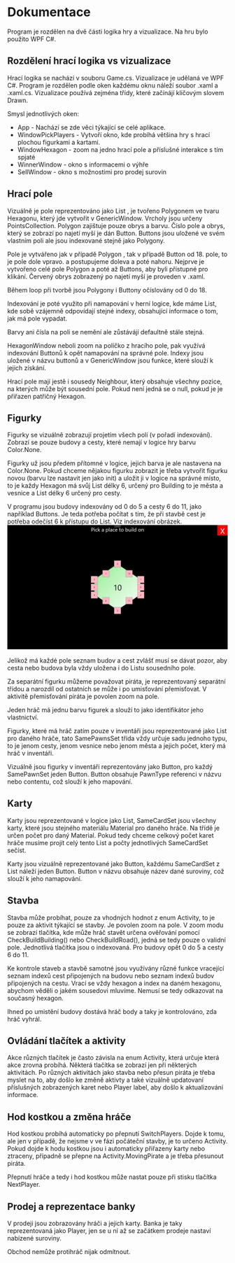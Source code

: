 # Dokumentace
Program je rozdělen na dvě části logika hry a vizualizace. Na hru bylo použito WPF C#.
## Rozdělení hrací logika vs vizualizace
Hrací logika se nachází v souboru Game.cs. Vizualizace je udělaná ve WPF C#. Program je rozdělen podle oken každému oknu náleží soubor .xaml a .xaml.cs. Vizualizace používá zejména třídy, které začínájí klíčovým slovem Drawn.

Smysl jednotlivých oken:
* App - Nachází se zde věci týkající se celé aplikace.
* WindowPickPlayers - Vytvoří okno, kde probíhá většina hry s hrací plochou figurkami a kartami.
* WindowHexagon - zoom na jedno hrací pole a příslušné interakce s tím spjaté
* WinnerWindow - okno s informacemi o výhře
* SellWindow - okno s možnostimi pro prodej surovin

## Hrací pole
Vizuálně je pole reprezentováno jako List <Polygon>, je tvořeno Polygonem ve tvaru Hexagonu, který jde vytvořit v GenericWindow. Vrcholy jsou určeny PointsCollection. Polygon zajištuje pouze obrys a barvu. Číslo pole a obrys, který se zobrazí po najetí myší je dán Button. Buttons jsou uložené ve svém vlastním poli ale jsou indexované stejně jako Polygony.

Pole je vytvářeno jak v případě Polygon , tak v případě Button od 18. pole, to je pole dole vpravo. a postupujeme doleva a poté nahoru. Nejprve je vytvořeno celé pole Polygon a poté až Buttons, aby byli přístupné pro klikání. Červený obrys zobrazený po najetí myší je proveden v .xaml. 

Během loop při tvorbě jsou Polygony i Buttony očíslovány od 0 do 18.

Indexování je poté využito při namapování v herní logice, kde máme List<Hexagon>, kde sobě vzájemně odpovídají stejné indexy, obsahující ínformace o tom, jak má pole vypadat.

Barvy ani čísla na poli se nemění ale zůstávájí defaultně stále stejná.

HexagonWindow neboli zoom na políčko z hracího pole, pak využívá indexování Buttonů k opět namapování na správné pole. Indexy jsou uložené v názvu buttonů a v GenericWindow jsou funkce, které slouží k jejich získání.

Hrací pole mají jestě i sousedy Neighbour, který obsahuje všechny pozice, na kterých může být sousední pole. Pokud není jedná se o null, pokud je je přiřazen patřičný Hexagon.

## Figurky
Figurky se vizuálně zobrazují projetím všech polí (v pořadí indexování). Zobrazí se pouze budovy a cesty, které nemají v logice hry barvu Color.None. 

Figurky už jsou předem přítomné v logice, jejich barva je ale nastavena na Color.None. Pokud chceme nějakou figurku zobrazit je třeba vytvořit figurku novou (barvu lze nastavit jen jako init) a uložit ji v logice na správné místo, to je každy Hexagon má svůj List<Buildings> délky 6, určený pro Building to je města a vesnice a List <Road> délky 6 určený pro cesty. 

V programu jsou budovy indexovány od 0 do 5 a cesty 6 do 11, jako například Buttons. Je teda potřeba počítat s tím, že při stavbě cest je potřeba odečíst 6 k přístupu do List<Road>. Viz indexování obrázek. ![Alt obrazek indexovani](./indexovani.png)

Jelikož má každé pole seznam budov a cest zvlášť musí se dávat pozor, aby cesta nebo budova byla vždy uložena i do Listu sousedního pole.

Za separátní figurku můžeme považovat piráta, je reprezentovaný separátní třídou a narozdíl od ostatních se může i po umisťování přemisťovat. V aktivitě přemisťování piráta je povolen zoom na pole.

Jeden hráč má jednu barvu figurek a slouží to jako identifikátor jeho vlastnictví.

Figurky, které má hráč zatím pouze v inventáři jsou reprezentované jako List<SamePawnsSet> pro daného hráče, tato SamePawnsSet třída vždy určuje sadu jednoho typu, to je jenom cesty, jenom vesnice nebo jenom města a jejich počet, který má hráč v inventáři.

Vizuálně jsou figurky v inventáři reprezentovány jako Button, pro každý SamePawnSet jeden Button. Button obsahuje PawnType referenci v názvu nebo contentu, což slouží k jeho mapování.

## Karty 
Karty jsou reprezentované v logice jako List<SameCardSet>, SameCardSet jsou všechny karty, které jsou stejného materiálu Material pro daného hráče. Na třídě je určen počet pro daný Material. Pokud tedy chceme celkový počet karet hráče musíme projít celý tento List a počty jednotlivých SameCardSet sečíst.

Karty jsou vizuálně reprezentované jako Button, každému SameCardSet z List náleží jeden Button. Button v názvu obsahuje název dané suroviny, což slouží k jeho namapování.

## Stavba
Stavba může probíhat, pouze za vhodných hodnot z enum Activity, to je pouze za aktivit týkající se stavby. Je povolen zoom na pole. V zoom modu se zobrazí tlačítka, kde může hráč stavět určena ověřování pomocí CheckBuildBuilding() nebo CheckBuildRoad(), jedná se tedy pouze o validní pole. Jednotlivá tlačítka jsou o indexovaná. Pro budovy opět 0 do 5 a cesty 6 do 11.

Ke kontrole staveb a stavbě samotné jsou využívány různé funkce vracející seznam indexů cest připojených na budovu nebo seznam indexů budov připojených na cestu. Vrací se vždy hexagon a index na daném hexagonu, abychom věděli o jakém sousedovi mluvíme. Nemusí se tedy odkazovat na současný hexagon.

Ihned po umistění budovy dostává hráč body a taky je kontrolováno, zda hráč vyhrál.

## Ovládání tlačítek a aktivity
Akce různých tlačítek je často závisla na enum Activity, která určuje která akce zrovna probíhá. Některá tlačítka se zobrazí jen při některých aktivitách. Po různých aktivitách jako stavba nebo přesun piráta je třeba myslet na to, aby došlo ke změně aktivty a také vizuálně updatovaní příslušných zobrazených karet nebo Player label, aby došlo k aktualizování informace.

## Hod kostkou a změna hráče
Hod kostkou probíhá automaticky po přepnutí SwitchPlayers. Dojde k tomu, ale jen v případě, že nejsme v ve fázi počáteční stavby, je to určeno Activity. Pokud dojde k hodu kostkou jsou i automaticky přiřazeny karty nebo ztraceny, případně se přepne na Activity.MovingPirate a je třeba přesunout piráta.

Přepnutí hráče a tedy i hod kostkou může nastat pouze při stisku tlačítka NextPlayer.

## Prodej a reprezentace banky
V prodeji jsou zobrazovány hráči a jejich karty. Banka je taky reprezentovaná jako Player, jen se u ní až se začátkem prodeje nastaví nabízené suroviny. 

Obchod nemůže protihráč nijak odmítnout.




